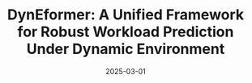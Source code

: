---
title: "DynEformer: A Unified Framework for Robust Workload Prediction Under Dynamic Environment"
collection: publications
category: journals
permalink: /publication/2025-dyneformer-unified
date: 2025-03-01
venue: 'Under Review'
paperurl: ''
citation: '<b>Shaoyuan Huang</b>, Zheng Wang, Heng Zhang, Xiaofei Wang, Cheng Zhang, Wenyu Wang. (2025). &quot;DynEformer: A Unified Framework for Robust Workload Prediction Under Dynamic Environment.&quot; <i>IEEE Transactions on Knowledge and Data Engineering (Under Review)</i>.'
--- 